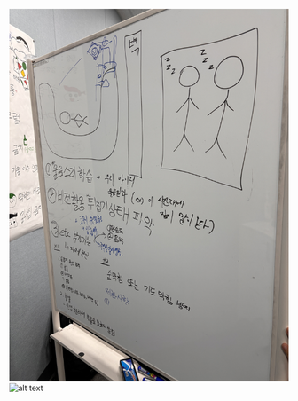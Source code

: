 ![alt text](BF0F8B06-70D5-41E5-8489-281BA4B90859.jpg)
![alt text](7DA182D5-DC4C-45C8-85B1-59C24DD2B9BD.jpg)